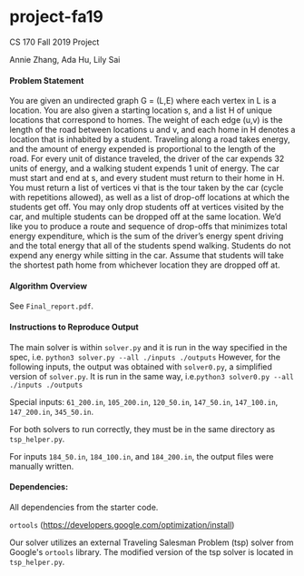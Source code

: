 # project-fa19
CS 170 Fall 2019 Project

Annie Zhang, Ada Hu, Lily Sai

#### Problem Statement
You are given an undirected graph G = (L,E) where each vertex in L is a location. You are also given a starting location s, and a list H of unique locations that correspond to homes. The weight of each edge (u,v) is the length of the road between locations u and v, and each home in H denotes a location that is inhabited by a student. Traveling along a road takes energy, and the amount of energy expended is proportional to the length of the road. For every unit of distance traveled, the driver of the car expends 32 units of energy, and a walking student expends 1 unit of energy. The car must start and end at s, and every student must return to their home in H.
You must return a list of vertices vi that is the tour taken by the car (cycle with repetitions allowed), as well as a list of drop-off locations at which the students get off. You may only drop students off at vertices visited by the car, and multiple students can be dropped off at the same location.
We’d like you to produce a route and sequence of drop-offs that minimizes total energy expenditure, which is the sum of the driver’s energy spent driving and the total energy that all of the students spend walking. Students do not expend any energy while sitting in the car. Assume that students will take the shortest path home from whichever location they are dropped off at.

#### Algorithm Overview
See ```Final_report.pdf```.

#### Instructions to Reproduce Output
The main solver is within ```solver.py``` and it is run in the way specified in the spec, i.e.
```python3 solver.py --all ./inputs ./outputs```
However, for the following inputs, the output was obtained with ```solver0.py```, a simplified version of 
```solver.py```. It is run in the same way, i.e.```python3 solver0.py --all ./inputs ./outputs```

Special inputs:
```61_200.in```,
```105_200.in```,
```120_50.in```,
```147_50.in```,
```147_100.in```,
```147_200.in```,
```345_50.in```.

For both solvers to run correctly, they must be in the same directory as ```tsp_helper.py```.

For inputs ```184_50.in```, ```184_100.in```, and ```184_200.in```, the output files were manually written.

#### Dependencies:
All dependencies from the starter code.

```ortools``` (https://developers.google.com/optimization/install)

Our solver utilizes an external Traveling Salesman Problem (tsp) solver from Google's ```ortools``` library.
The modified version of the tsp solver is located in ```tsp_helper.py```.


